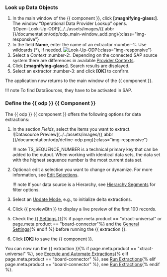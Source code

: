 
### Look up Data Objects

1. In the main window of the {{ component }}, click **[:magnifying-glass:]**. The window “Operational Data Provider Lookup” opens.<br>
![Open-Look-Up-ODP](../../assets/images/{{ abbr }}/documentation/odp/odp_main-window_add.png){:class="img-responsive"}	
2. In the field **Name**, enter the name of an extractor :number-1:. Use wildcards (*), if needed.
![Look-Up-ODP](../../assets/images/documentation/components/odp/odp_look-up.png){:class="img-responsive"}	
3. Select a *Context* :number-2:. Depending on the connected SAP source system there are differences in available [Provider Contexts](provider-context.md).
4. Click **[:magnifying-glass:]**. Search results are displayed.
5. Select an extractor :number-3: and click **[OK]** to confirm.

The application now returns to the main window of the {{ component }}.

!!! note 
	To find DataSources, they have to be activated in SAP.


### Define the {{ odp }} {{ Component }}

The {{ odp }} {{ component }} offers the following options for data extractions:

1. In the section *Fields*, select the items you want to extract.<br>
![Datasource Preview](../../assets/images/{{ abbr }}/documentation/odp/define-odp.png){:class="img-responsive"}

	!!! note
		TS_SEQUENCE_NUMBER is a technical primary key that can be added to the output.
		When working with identical data sets, the data set with the highest sequence number is the most current data set.
	
2. Optional: edit a selection you want to change or dynamize. 
For more information, see [Edit Selections](selections.md/#edit-selections).<br>

	!!! note
		If your data source is a Hierarchy, see [Hierarchy Segments](provider-context.md/#segments-to-extract) for filter options.
		
3. Select an [Update Mode](update-mode.md), e.g., to initialize delta extractions.
5. Click {{ previewBtn }} to display a live preview of the first 100 records.
7. Check the [{{ Settings }}](settings.md){% if page.meta.product == "xtract-universal" or page.meta.product == "board-connector"%} and the [General Settings](general-settings.md){% endif %} before running the {{ extraction }}.
8. Click **[OK]** to save the {{ component }}.

You can now run the {{ extraction }}{% if page.meta.product == "xtract-universal" %}, see [Execute and Automate Extractions](../execute-and-automate/index.md){% elif page.meta.product == "board-connector" %}, see [Run Extractions](../run-extractions.md){% elif page.meta.product == "board-connector" %}, see [Run Extractions](../run-extractions.md){% endif %}.

